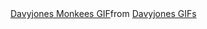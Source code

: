 <div class="tenor-gif-embed" data-postid="4942283" data-share-method="host" data-aspect-ratio="1.28676" data-width="100%"><a href="https://tenor.com/view/davyjones-monkees-eyes-the-monkees-gif-4942283">Davyjones Monkees GIF</a>from <a href="https://tenor.com/search/davyjones-gifs">Davyjones GIFs</a></div> <script type="text/javascript" async src="https://tenor.com/embed.js"></script>
